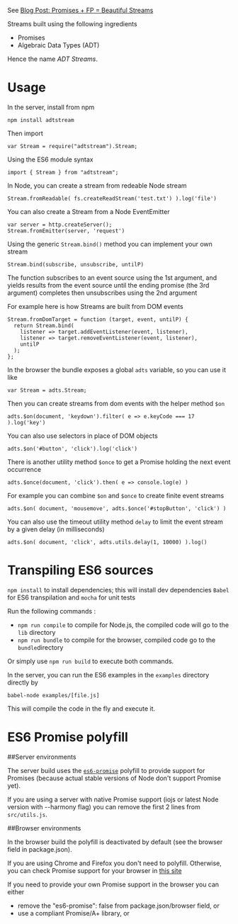 See [Blog Post: Promises + FP = Beautiful Streams][4]

Streams built using the following ingredients

- Promises
- Algebraic Data Types (ADT) 

Hence the name *ADT Streams*.

# Usage

In the server, install from npm

    npm install adtstream
    
Then import

    var Stream = require("adtstream").Stream;
    
Using the ES6 module syntax

    import { Stream } from "adtstream";
    
In Node, you can create a stream from redeable Node stream

    Stream.fromReadable( fs.createReadStream('test.txt') ).log('file')

You can also create a Stream from a Node EventEmitter

    var server = http.createServer();
    Stream.fromEmitter(server, 'request')
    
Using the generic `Stream.bind()` method you can implement your own stream

    Stream.bind(subscribe, unsubscribe, untilP)
    
The function subscribes to an event source using the 1st argument, and yields results from the event source until the ending promise (the 3rd argument) completes then unsubscribes using the 2nd argument

For example here is how Streams are built from DOM events

    Stream.fromDomTarget = function (target, event, untilP) {
      return Stream.bind(
        listener => target.addEventListener(event, listener),
        listener => target.removeEventListener(event, listener),
        untilP
      );
    };

In the browser the bundle exposes a global `adts` variable, so you can use it like

    var Stream = adts.Stream;
    
Then you can create streams from dom events with the helper method `$on`

    adts.$on(document, 'keydown').filter( e => e.keyCode === 17 ).log('key')
    
You can also use selectors in place of DOM objects

    adts.$on('#button', 'click').log('click')
    
There is another utility method `$once` to get a Promise holding the next event occurrence

    adts.$once(document, 'click').then( e => console.log(e) )
    
For example you can combine `$on` and `$once` to create finite event streams

    adts.$on( document, 'mousemove', adts.$once('#stopButton', 'click') )
    
You can also use the timeout utility method `delay` to limit the event stream by a given delay (in milliseconds)

    adts.$on( document, 'click', adts.utils.delay(1, 10000) ).log()

# Transpiling ES6 sources

`npm install` to install dependencies; this will install dev dependencies `Babel` for ES6 transpilation and `mocha` for unit tests

Run the following commands :  
- `npm run compile` to compile for Node.js, the compiled code will go to the `lib` directory  
- `npm run bundle` to compile for the browser, compiled code go to the `bundle`directory

Or simply use `npm run build` to execute both commands.

In the server, you can run the ES6 examples in the `examples` directory directly by

`babel-node examples/[file.js]`

This will compile the code in the fly and execute it.

# ES6 Promise polyfill

##Server environments

The server build uses the [`es6-promise`][2] polyfill to provide support for Promises (because actual stable versions of Node don't support Promise yet).

If you are using a server with native Promise support (iojs or latest Node version with --harmony flag) you can remove the first 2 lines from `src/utils.js`.

##Browser environments

In the browser build the polyfill is deactivated by default (see the browser field in package.json). 

If you are using Chrome and Firefox you don't need to polyfill. Otherwise, you can check Promise support for your browser in [this site][3]

If you need to provide your own Promise support in the browser you can either 

- remove the "es6-promise": false from package.json/browser field, or
- use a compliant Promise/A+ library, or



[1]: https://babeljs.io/docs/usage/cli/
[2]: https://github.com/jakearchibald/es6-promise
[3]: https://kangax.github.io/compat-table/es6/
[4]: http://tech.pro/blog/6888/promises--fp--beautiful-streams

